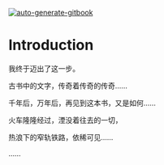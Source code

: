 [![auto-generate-gitbook](https://github.com/qwertyuiopcode/qwertyuiopcode.github.io/actions/workflows/blank.yml/badge.svg?branch=master)](https://github.com/qwertyuiopcode/qwertyuiopcode.github.io/actions/workflows/blank.yml)

# Introduction

我终于迈出了这一步。

古书中的文字，传奇着传奇的传奇……

千年后，万年后，再见到这本书，又是如何……

火车隆隆经过，湮没着往去的一切，

热浪下的窄轨铁路，依稀可见……

……
